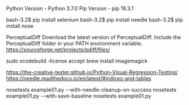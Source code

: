 Python Version - Python 3.7.0
Pip Version - pip 19.3.1 

bash-3.2$ pip install selenium
bash-3.2$ pip install needle
bash-3.2$ pip install nose

PerceptualDiff
Download the latest version of PerceptualDiff. Include the PerceptualDiff folder in your PATH environment variable.
https://sourceforge.net/projects/pdiff/files/

sudo xcodebuild -license accept
brew install imagemagick

https://the-creative-tester.github.io/Python-Visual-Regression-Testing/
https://needle.readthedocs.io/en/latest/#indices-and-tables


nosetests example01.py --with-needle-cleanup-on-success
nosetests example01.py --with-save-baseline
nosetests example01.py

